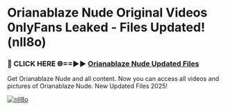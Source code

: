 # Orianablaze Nude Original Videos 0nlyFans Leaked - Files Updated! (nll8o)

<h3>🔴 CLICK HERE 🌐==►► <a href="https://tinyurl.com/y5r63du9" rel="nofollow">Orianablaze Nude Updated Files</a></h3>

Get Orianablaze Nude and all content. Now you can access all videos and pictures of Orianablaze Nude. New Updated Files 2025!

[![nll8o](https://i.imgur.com/UVo9nyh.gif)](https://tinyurl.com/y5r63du9)